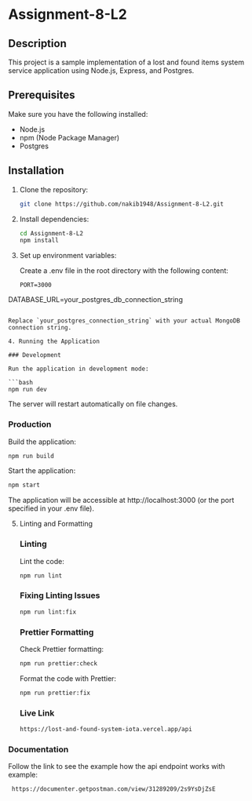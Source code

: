 
# Assignment-8-L2

## Description

This project is a sample implementation of a lost and found items system service application using Node.js, Express, and Postgres.

## Prerequisites

Make sure you have the following installed:

- Node.js
- npm (Node Package Manager)
- Postgres

## Installation

1. Clone the repository:

   ```bash
   git clone https://github.com/nakib1948/Assignment-8-L2.git
   ```

2. Install dependencies:

   ```bash
   cd Assignment-8-L2
   npm install
   ```

3. Set up environment variables:

   Create a .env file in the root directory with the following content:

   ```env
   PORT=3000
  DATABASE_URL=your_postgres_db_connection_string
   ```

   Replace `your_postgres_connection_string` with your actual MongoDB connection string.

4. Running the Application

   ### Development

   Run the application in development mode:

   ```bash
   npm run dev
   ```

   The server will restart automatically on file changes.

   ### Production

   Build the application:

   ```bash
   npm run build
   ```

   Start the application:

   ```bash
   npm start
   ```

   The application will be accessible at http://localhost:3000 (or the port specified in your .env file).

5. Linting and Formatting

   ### Linting

   Lint the code:

   ```bash
   npm run lint
   ```

   ### Fixing Linting Issues

   ```bash
   npm run lint:fix
   ```

   ### Prettier Formatting

   Check Prettier formatting:

   ```bash
   npm run prettier:check
   ```

   Format the code with Prettier:

   ```bash
   npm run prettier:fix
   ```
   ### Live Link
     ```bash
   https://lost-and-found-system-iota.vercel.app/api
   ```
### Documentation
 Follow the link to see the example how the api endpoint works with example:
  ```bash
   https://documenter.getpostman.com/view/31289209/2s9YsDjZsE
   ```
